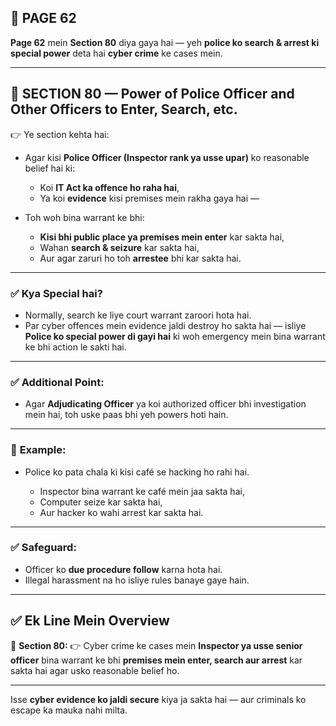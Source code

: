 ## 📄 **PAGE 62**

**Page 62** mein **Section 80** diya gaya hai — yeh **police ko search & arrest ki special power** deta hai **cyber crime** ke cases mein.

---

## 🔹 **SECTION 80 — Power of Police Officer and Other Officers to Enter, Search, etc.**

👉 Ye section kehta hai:

* Agar kisi **Police Officer (Inspector rank ya usse upar)** ko reasonable belief hai ki:

  * Koi **IT Act ka offence ho raha hai**,
  * Ya koi **evidence** kisi premises mein rakha gaya hai —
* Toh woh bina warrant ke bhi:

  * **Kisi bhi public place ya premises mein enter** kar sakta hai,
  * Wahan **search & seizure** kar sakta hai,
  * Aur agar zaruri ho toh **arrestee** bhi kar sakta hai.

---

### ✅ **Kya Special hai?**

* Normally, search ke liye court warrant zaroori hota hai.
* Par cyber offences mein evidence jaldi destroy ho sakta hai — isliye **Police ko special power di gayi hai** ki woh emergency mein bina warrant ke bhi action le sakti hai.

---

### ✅ **Additional Point:**

* Agar **Adjudicating Officer** ya koi authorized officer bhi investigation mein hai, toh uske paas bhi yeh powers hoti hain.

---

### 🧩 **Example:**

* Police ko pata chala ki kisi café se hacking ho rahi hai.

  * Inspector bina warrant ke café mein jaa sakta hai,
  * Computer seize kar sakta hai,
  * Aur hacker ko wahi arrest kar sakta hai.

---

### ✅ **Safeguard:**

* Officer ko **due procedure follow** karna hota hai.
* Illegal harassment na ho isliye rules banaye gaye hain.

---

## ✅ **Ek Line Mein Overview**

📌 **Section 80:**
👉 Cyber crime ke cases mein **Inspector ya usse senior officer** bina warrant ke bhi **premises mein enter, search aur arrest** kar sakta hai agar usko reasonable belief ho.

---

Isse **cyber evidence ko jaldi secure** kiya ja sakta hai — aur criminals ko escape ka mauka nahi milta.
